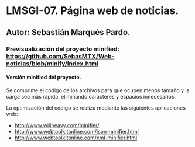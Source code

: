 # LMSGI-07. Página web de noticias.
## Autor: Sebastián Marqués Pardo.
### Previsualización del proyecto minified: https://github.com/SebasMTX/Web-noticias/blob/minify/index.html
#### Versión minified del proyecto.

Se comprime el código de los archivos para que ocupen menos tamaño y la carga sea más rápida, eliminando caracteres y espacios innecesarios.

La optimización del código se realiza mediante las siguientes aplicaciones web:

- http://www.willpeavy.com/minifier/
- http://www.webtoolkitonline.com/json-minifier.html
- http://www.webtoolkitonline.com/xml-minifier.html
